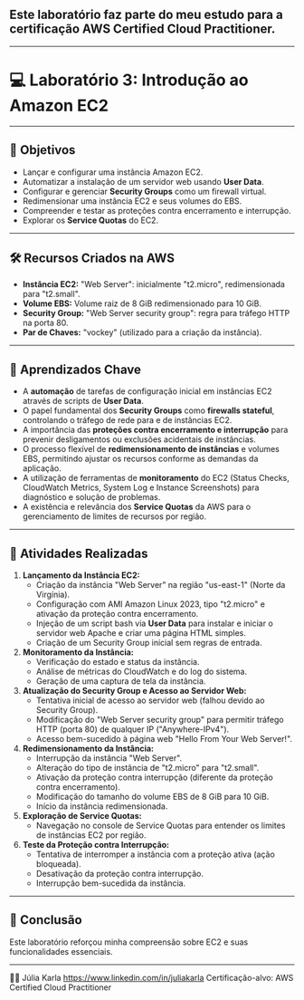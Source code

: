 ## Este laboratório faz parte do meu estudo para a certificação AWS Certified Cloud Practitioner.

---

# 💻 Laboratório 3: Introdução ao Amazon EC2

---

## 🎯 Objetivos

* Lançar e configurar uma instância Amazon EC2.
* Automatizar a instalação de um servidor web usando **User Data**.
* Configurar e gerenciar **Security Groups** como um firewall virtual.
* Redimensionar uma instância EC2 e seus volumes do EBS.
* Compreender e testar as proteções contra encerramento e interrupção.
* Explorar os **Service Quotas** do EC2.

---

## 🛠️ Recursos Criados na AWS

* **Instância EC2:** "Web Server": inicialmente "t2.micro", redimensionada para "t2.small".
* **Volume EBS:** Volume raiz de 8 GiB redimensionado para 10 GiB.
* **Security Group:** "Web Server security group": regra para tráfego HTTP na porta 80.
* **Par de Chaves:** "vockey" (utilizado para a criação da instância).

---

## 🧠 Aprendizados Chave

* A **automação** de tarefas de configuração inicial em instâncias EC2 através de scripts de **User Data**.
* O papel fundamental dos **Security Groups** como **firewalls stateful**, controlando o tráfego de rede para e de instâncias EC2.
* A importância das **proteções contra encerramento e interrupção** para prevenir desligamentos ou exclusões acidentais de instâncias.
* O processo flexível de **redimensionamento de instâncias** e volumes EBS, permitindo ajustar os recursos conforme as demandas da aplicação.
* A utilização de ferramentas de **monitoramento** do EC2 (Status Checks, CloudWatch Metrics, System Log e Instance Screenshots) para diagnóstico e solução de problemas.
* A existência e relevância dos **Service Quotas** da AWS para o gerenciamento de limites de recursos por região.

---

## 🔧 Atividades Realizadas

1.  **Lançamento da Instância EC2:**
    * Criação da instância "Web Server" na região "us-east-1" (Norte da Virgínia).
    * Configuração com AMI Amazon Linux 2023, tipo "t2.micro" e ativação da proteção contra encerramento.
    * Injeção de um script bash via **User Data** para instalar e iniciar o servidor web Apache e criar uma página HTML simples.
    * Criação de um Security Group inicial sem regras de entrada.
2.  **Monitoramento da Instância:**
    * Verificação do estado e status da instância.
    * Análise de métricas do CloudWatch e do log do sistema.
    * Geração de uma captura de tela da instância.
3.  **Atualização do Security Group e Acesso ao Servidor Web:**
    * Tentativa inicial de acesso ao servidor web (falhou devido ao Security Group).
    * Modificação do "Web Server security group" para permitir tráfego HTTP (porta 80) de qualquer IP ("Anywhere-IPv4").
    * Acesso bem-sucedido à página web "Hello From Your Web Server!".
4.  **Redimensionamento da Instância:**
    * Interrupção da instância "Web Server".
    * Alteração do tipo de instância de "t2.micro" para "t2.small".
    * Ativação da proteção contra interrupção (diferente da proteção contra encerramento).
    * Modificação do tamanho do volume EBS de 8 GiB para 10 GiB.
    * Início da instância redimensionada.
5.  **Exploração de Service Quotas:**
    * Navegação no console de Service Quotas para entender os limites de instâncias EC2 por região.
6.  **Teste da Proteção contra Interrupção:**
    * Tentativa de interromper a instância com a proteção ativa (ação bloqueada).
    * Desativação da proteção contra interrupção.
    * Interrupção bem-sucedida da instância.

---

## 🏁 Conclusão

Este laboratório reforçou minha compreensão sobre EC2 e suas funcionalidades essenciais.

---

🧑‍💻
Júlia Karla
https://www.linkedin.com/in/juliakarla
Certificação-alvo: AWS Certified Cloud Practitioner
